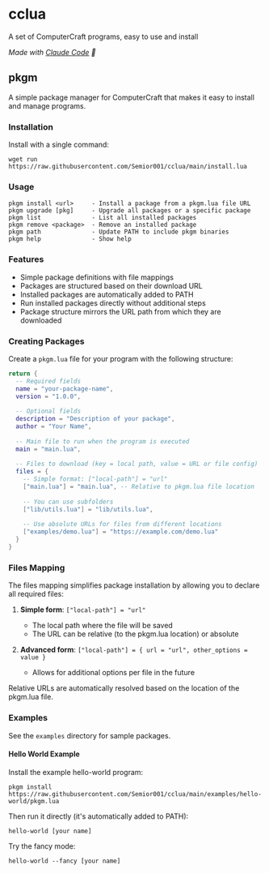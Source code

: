 # cclua
A set of ComputerCraft programs, easy to use and install

_Made with [Claude Code](https://claude.ai/code) 🤖_

## pkgm
A simple package manager for ComputerCraft that makes it easy to install and manage programs.

### Installation
Install with a single command:
```
wget run https://raw.githubusercontent.com/Semior001/cclua/main/install.lua
```

### Usage
```
pkgm install <url>     - Install a package from a pkgm.lua file URL
pkgm upgrade [pkg]     - Upgrade all packages or a specific package
pkgm list              - List all installed packages
pkgm remove <package>  - Remove an installed package
pkgm path              - Update PATH to include pkgm binaries
pkgm help              - Show help
```

### Features
- Simple package definitions with file mappings
- Packages are structured based on their download URL
- Installed packages are automatically added to PATH
- Run installed packages directly without additional steps
- Package structure mirrors the URL path from which they are downloaded

### Creating Packages
Create a `pkgm.lua` file for your program with the following structure:

```lua
return {
  -- Required fields
  name = "your-package-name",
  version = "1.0.0",
  
  -- Optional fields
  description = "Description of your package",
  author = "Your Name",
  
  -- Main file to run when the program is executed
  main = "main.lua",
  
  -- Files to download (key = local path, value = URL or file config)
  files = {
    -- Simple format: ["local-path"] = "url"
    ["main.lua"] = "main.lua", -- Relative to pkgm.lua file location
    
    -- You can use subfolders
    ["lib/utils.lua"] = "lib/utils.lua",
    
    -- Use absolute URLs for files from different locations
    ["examples/demo.lua"] = "https://example.com/demo.lua"
  }
}
```

### Files Mapping
The files mapping simplifies package installation by allowing you to declare all required files:

1. **Simple form**: `["local-path"] = "url"`
   - The local path where the file will be saved
   - The URL can be relative (to the pkgm.lua location) or absolute

2. **Advanced form**: `["local-path"] = { url = "url", other_options = value }`
   - Allows for additional options per file in the future

Relative URLs are automatically resolved based on the location of the pkgm.lua file.

### Examples
See the `examples` directory for sample packages.

#### Hello World Example
Install the example hello-world program:
```
pkgm install https://raw.githubusercontent.com/Semior001/cclua/main/examples/hello-world/pkgm.lua
```

Then run it directly (it's automatically added to PATH):
```
hello-world [your name]
```

Try the fancy mode:
```
hello-world --fancy [your name]
```